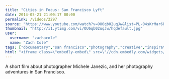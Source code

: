 ```yaml
---
title: "Cities in Focus: San Francisco Lyft"
date: 2014-05-21 21:00:17 00:00
permalink: /videos/2297
source: "https://www.youtube.com/watch?v=OU6qb02uqJw&list=PL-04sKrMar6PWE02thLKpATtz5uZdo-LN"
thumbnail: "http://i1.ytimg.com/vi/OU6qb02uqJw/hqdefault.jpg"
user:
  username: "zachacole"
  name: "Zach Cole"
tags: ["documentary","san francisco","photography","creative","inspirational"]
html: "<iframe class=\"embedly-embed\" src=\"//cdn.embedly.com/widgets/media.html?src=http%3A%2F%2Fwww.youtube.com%2Fembed%2Fvideoseries%3Fwmode%3Dtransparent%26list%3DPL-04sKrMar6PWE02thLKpATtz5uZdo-LN&wmode=transparent&url=http%3A%2F%2Fwww.youtube.com%2Fwatch%3Fv%3DOU6qb02uqJw%26list%3DPL-04sKrMar6PWE02thLKpATtz5uZdo-LN&image=http%3A%2F%2Fi1.ytimg.com%2Fvi%2FOU6qb02uqJw%2Fhqdefault.jpg&key=daaebf4d9cdd46779200162d0ca86e20&type=text%2Fhtml&schema=youtube\" width=\"854\" height=\"480\" scrolling=\"no\" frameborder=\"0\" allowfullscreen></iframe>"
---
```


A short film about photographer Michele Janezic, and her photography adventures in San Francisco.